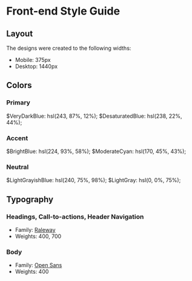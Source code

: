 # Front-end Style Guide

## Layout

The designs were created to the following widths:

- Mobile: 375px
- Desktop: 1440px

## Colors

### Primary

$VeryDarkBlue: hsl(243, 87%, 12%);
$DesaturatedBlue: hsl(238, 22%, 44%);

### Accent

$BrightBlue: hsl(224, 93%, 58%);
$ModerateCyan: hsl(170, 45%, 43%);

### Neutral

$LightGrayishBlue: hsl(240, 75%, 98%);
$LightGray: hsl(0, 0%, 75%);

## Typography

### Headings, Call-to-actions, Header Navigation

- Family: [Raleway](https://fonts.google.com/specimen/Raleway)
- Weights: 400, 700

### Body

- Family: [Open Sans](https://fonts.google.com/specimen/Open+Sans)
- Weights: 400